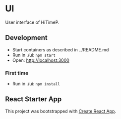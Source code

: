 # UI

User interface of HiTimeP.

## Development

- Start containers as described in ../README.md
- Run in ./ui: `npm start`
- Open: [http://localhost:3000](http://localhost:3000)

### First time
- Run in ./ui: `npm install`

## React Starter App
This project was bootstrapped with [Create React App](https://github.com/facebook/create-react-app).
